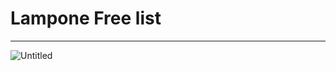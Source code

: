 
 # Lampone Free list
---
![Untitled](https://github.com/user-attachments/assets/28ec18d2-1a21-4ee7-9c54-8b9692f22e96)
